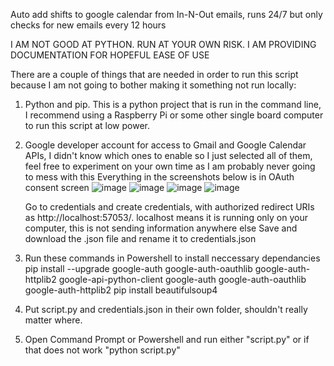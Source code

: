 Auto add shifts to google calendar from In-N-Out emails, runs 24/7 but only checks for new emails every 12 hours

I AM NOT GOOD AT PYTHON.  RUN AT YOUR OWN RISK.  I AM PROVIDING DOCUMENTATION FOR HOPEFUL EASE OF USE

There are a couple of things that are needed in order to run this script because I am not going to bother making it something not run locally:
1. Python and pip.  This is a python project that is run in the command line, I recommend using a Raspberry Pi or some other single board computer to run this script at low power.
   
2. Google developer account for access to Gmail and Google Calendar APIs, I didn't know which ones to enable so I just selected all of them, feel free to experiment on your own time as I am probably never going to mess with this
   Everything in the screenshots below is in OAuth consent screen
   ![image](https://github.com/user-attachments/assets/f9d09ca7-9474-40d1-944f-d113b951d9ad)
   ![image](https://github.com/user-attachments/assets/f00d41f6-4ade-45a1-8a07-cad9f8147129)
   ![image](https://github.com/user-attachments/assets/1395e52c-c25f-44f9-811d-6e48291eaa92)
   ![image](https://github.com/user-attachments/assets/a1882e7e-98ac-4084-8b3d-2f1d40f4481d)

   Go to credentials and create credentials, with authorized redirect URIs as http://localhost:57053/.  localhost means it is running only on your computer, this is not sending information anywhere else
   Save and download the .json file and rename it to credentials.json
3. Run these commands in Powershell to install neccessary dependancies
   pip install --upgrade google-auth google-auth-oauthlib google-auth-httplib2 google-api-python-client google-auth google-auth-oauthlib google-auth-httplib2
   pip install beautifulsoup4

4. Put script.py and credentials.json in their own folder, shouldn't really matter where.
5. Open Command Prompt or Powershell and run either "script.py" or if that does not work "python script.py"
